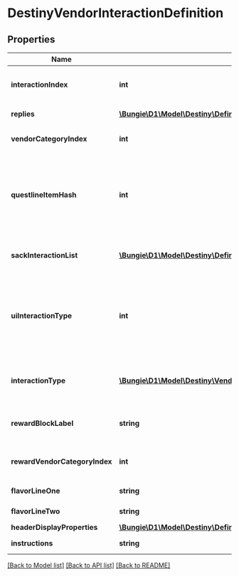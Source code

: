 # DestinyVendorInteractionDefinition

## Properties
Name | Type | Description | Notes
------------ | ------------- | ------------- | -------------
**interactionIndex** | **int** | The position of this interaction in its parent array. Note that this is NOT content agnostic, and should not be used as such. | [optional] 
**replies** | [**\Bungie\D1\Model\Destiny\Definitions\DestinyVendorInteractionReplyDefinition[]**](DestinyVendorInteractionReplyDefinition.md) | The potential replies that the user can make to the interaction. | [optional] 
**vendorCategoryIndex** | **int** | If &gt;&#x3D; 0, this is the category of sale items to show along with this interaction dialog. | [optional] 
**questlineItemHash** | **int** | If this interaction dialog is about a quest, this is the questline related to the interaction. You can use this to show the quest overview, or even the character&#39;s status with the quest if you use it to find the character&#39;s current Quest Step by checking their inventory against this questlineItemHash&#39;s DestinyInventoryItemDefinition.setData. | [optional] 
**sackInteractionList** | [**\Bungie\D1\Model\Destiny\Definitions\DestinyVendorInteractionSackEntryDefinition[]**](DestinyVendorInteractionSackEntryDefinition.md) | If this interaction is meant to show you sacks, this is the list of types of sacks to be shown. If empty, the interaction is not meant to show sacks. | [optional] 
**uiInteractionType** | **int** | A UI hint for the behavior of the interaction screen. This is useful to determine what type of interaction is occurring, such as a prompt to receive a rank up reward or a prompt to choose a reward for completing a quest. The hash isn&#39;t as useful as the Enum in retrospect, well what can you do. Try using interactionType instead. | [optional] 
**interactionType** | [**\Bungie\D1\Model\Destiny\VendorInteractionType**](VendorInteractionType.md) | The enumerated version of the possible UI hints for vendor interactions, which is a little easier to grok than the hash found in uiInteractionType. | [optional] 
**rewardBlockLabel** | **string** | If this interaction is displaying rewards, this is the text to use for the header of the reward-displaying section of the interaction. | [optional] 
**rewardVendorCategoryIndex** | **int** | If the vendor&#39;s reward list is sourced from one of his categories, this is the index into the category array of items to show. | [optional] 
**flavorLineOne** | **string** | If the vendor interaction has flavor text, this is some of it. | [optional] 
**flavorLineTwo** | **string** | If the vendor interaction has flavor text, this is the rest of it. | [optional] 
**headerDisplayProperties** | [**\Bungie\D1\Model\Destiny\Definitions\Common\DestinyDisplayPropertiesDefinition**](DestinyDisplayPropertiesDefinition.md) | The header for the interaction dialog. | [optional] 
**instructions** | **string** | The localized text telling the player what to do when they see this dialog. | [optional] 

[[Back to Model list]](../README.md#documentation-for-models) [[Back to API list]](../README.md#documentation-for-api-endpoints) [[Back to README]](../README.md)


